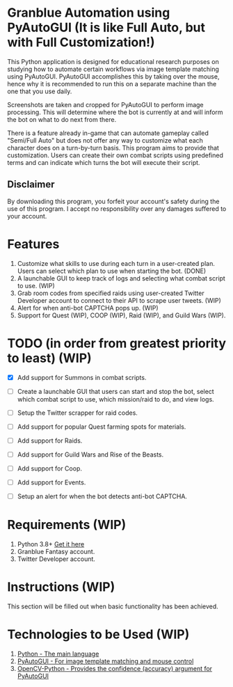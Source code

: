 # Granblue Automation using PyAutoGUI (It is like Full Auto, but with Full Customization!)

This Python application is designed for educational research purposes on studying how to automate certain workflows via image template matching using PyAutoGUI. PyAutoGUI accomplishes this by taking over the mouse, hence why it is recommended to run this on a separate machine than the one that you use daily.

Screenshots are taken and cropped for PyAutoGUI to perform image processing. This will determine where the bot is currently at and will inform the bot on what to do next from there. 

There is a feature already in-game that can automate gameplay called "Semi/Full Auto" but does not offer any way to customize what each character does on a turn-by-turn basis. This program aims to provide that customization. Users can create their own combat scripts using predefined terms and can indicate which turns the bot will execute their script.

## Disclaimer

By downloading this program, you forfeit your account's safety during the use of this program. I accept no responsibility over any damages suffered to your account.

# Features

1. Customize what skills to use during each turn in a user-created plan. Users can select which plan to use when starting the bot. (DONE)
2. A launchable GUI to keep track of logs and selecting what combat script to use. (WIP)
3. Grab room codes from specified raids using user-created Twitter Developer account to connect to their API to scrape user tweets. (WIP)
4. Alert for when anti-bot CAPTCHA pops up. (WIP)
5. Support for Quest (WIP), COOP (WIP), Raid (WIP), and Guild Wars (WIP).

# TODO (in order from greatest priority to least) (WIP)

- [x] Add support for Summons in combat scripts.

- [ ] Create a launchable GUI that users can start and stop the bot, select which combat script to use, which mission/raid to do, and view logs.

- [ ] Setup the Twitter scrapper for raid codes.

- [ ] Add support for popular Quest farming spots for materials.

- [ ] Add support for Raids.

- [ ] Add support for Guild Wars and Rise of the Beasts.

- [ ] Add support for Coop.

- [ ] Add support for Events.

- [ ] Setup an alert for when the bot detects anti-bot CAPTCHA.

# Requirements (WIP)

1. Python 3.8+ [Get it here](https://www.python.org/downloads/)
2. Granblue Fantasy account.
3. Twitter Developer account.

# Instructions (WIP)

This section will be filled out when basic functionality has been achieved.

# Technologies to be Used (WIP)

1. [Python - The main language](https://www.python.org/)
2. [PyAutoGUI - For image template matching and mouse control](https://pyautogui.readthedocs.io/en/latest/)
3. [OpenCV-Python - Provides the confidence (accuracy) argument for PyAutoGUI](https://pypi.org/project/opencv-python/)

